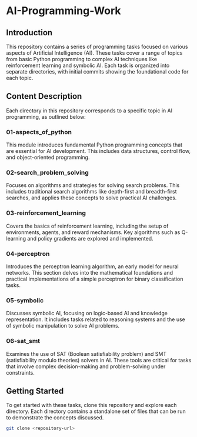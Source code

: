 # AI-Programming-Work

## Introduction

This repository contains a series of programming tasks focused on various aspects of Artificial Intelligence (AI). These tasks cover a range of topics from basic Python programming to complex AI techniques like reinforcement learning and symbolic AI. Each task is organized into separate directories, with initial commits showing the foundational code for each topic.

## Content Description

Each directory in this repository corresponds to a specific topic in AI programming, as outlined below:

### 01-aspects_of_python

This module introduces fundamental Python programming concepts that are essential for AI development. This includes data structures, control flow, and object-oriented programming.

### 02-search_problem_solving

Focuses on algorithms and strategies for solving search problems. This includes traditional search algorithms like depth-first and breadth-first searches, and applies these concepts to solve practical AI challenges.

### 03-reinforcement_learning

Covers the basics of reinforcement learning, including the setup of environments, agents, and reward mechanisms. Key algorithms such as Q-learning and policy gradients are explored and implemented.

### 04-perceptron

Introduces the perceptron learning algorithm, an early model for neural networks. This section delves into the mathematical foundations and practical implementations of a simple perceptron for binary classification tasks.

### 05-symbolic

Discusses symbolic AI, focusing on logic-based AI and knowledge representation. It includes tasks related to reasoning systems and the use of symbolic manipulation to solve AI problems.

### 06-sat_smt

Examines the use of SAT (Boolean satisfiability problem) and SMT (satisfiability modulo theories) solvers in AI. These tools are critical for tasks that involve complex decision-making and problem-solving under constraints.

## Getting Started

To get started with these tasks, clone this repository and explore each directory. Each directory contains a standalone set of files that can be run to demonstrate the concepts discussed.

```bash
git clone <repository-url>
